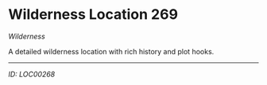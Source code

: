 # Wilderness Location 269

*Wilderness*

A detailed wilderness location with rich history and plot hooks.

---
*ID: LOC00268*